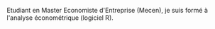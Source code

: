 ﻿---
# Display name
name: Grégoire AMATO

# Username (this should match the folder name)
authors:
- admin

# Is this the primary user of the site?
superuser: true

# Role/position
role: Data Analyst Junior

# Organizations/Affiliations
organizations:
- name: Mécen
  url: "http://mecen-univ-tours.fr/"

# Short bio (displayed in user profile at end of posts)
bio: My research interests include distributed robotics, mobile computing and programmable matter.

interests:
- Analyse de données
- Python


education:
  courses:
  - course: Master 1 Economiste d'entreprise
    institution: Université de Tours
    year: 2020
  - course: Licence d'économie
    institution: Université de Tours
    year: 2019

# Social/Academic Networking
# For available icons, see: https://sourcethemes.com/academic/docs/page-builder/#icons
#   For an email link, use "fas" icon pack, "envelope" icon, and a link in the
#   form "mailto:your-email@example.com" or "#contact" for contact widget.
social:
- icon: envelope
  icon_pack: fas
  link: 'mailto:amato.gregoire@gmail.com'  # For a direct email link, use "mailto:test@example.org".
- icon: linkedin
  icon_pack: fab
  link: https://www.linkedin.com/in/gregoire-amato-junior-data-analyst/?locale=fr_FR
# Link to a PDF of your resume/CV from the About widget.
# To enable, copy your resume/CV to `static/files/cv.pdf` and uncomment the lines below.
- icon: cv
  icon_pack: ai
  link: 'files/cv_fr.pdf'

# Enter email to display Gravatar (if Gravatar enabled in Config)
email: ""

# Organizational groups that you belong to (for People widget)
#   Set this to `[]` or comment out if you are not using People widget.
# user_groups:
# - Researchers
# - Visitors
---

Etudiant en Master Economiste d'Entreprise (Mecen), je suis formé à 
l'analyse économétrique (logiciel R). 

